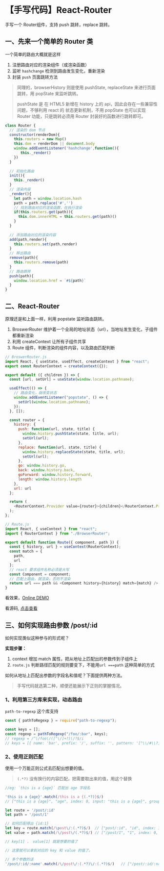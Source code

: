 # 【手写代码】React-Router

手写一个 Router组件，支持 push 跳转，replace 跳转。



## 一、先来一个简单的 Router 类

一个简单的路由大概就是这样

1. 注册路由对应的渲染组件（或渲染函数）
2. 监听 `hashchange` 检测到路由发生变化，重新渲染
3. 封装 `push` 页面跳转方法

> 同理的，browserHistory 则是使用 pushState, replaceState 来进行页面跳转，用 popState 来监听跳转。
>
> pushState 是 在 HTML5 新增在 history 上的 api，因此会存在一些兼容性问题，不够利用 react 的 状态更新机制，不用 popState 也可以实现 Router 功能，只是跳转必须用 Router 封装好的函数进行跳转即可。

```js
class Router {
  // 渲染的 dom 节点
  constructor(renderDom){
    this.routers = new Map()
    this.dom = renderDom || document.body
    window.addEventListener('hashchange',function(){
       this._render()
    })
  }
  
  // 初始化路由
  init(){
    this._render()
  }
  // 渲染内容
  _render(){
    let path = window.location.hash
    path = path.replace('#','')
    // 找到路由对应的渲染函数，在执行渲染
    if(this.routers.get(path)){
      this.dom.innerHTML = this.routers.get(path)()
    }
  }
  
  // 添加路由对应的渲染内容
  add(path,render){
    this.routers.set(path,render)
  }
  // 移出路由
  remove(path){
    this.routers.remove(path)
  }
  // 路由跳转
  push(path){
    window.location.href = `#${path}`
  }
}
```



## 二、React-Router

原理还是和上面一样，利用 popstate 监听路由跳转。

1. BroswerRouter 维护着一个全局的地址状态（url），当地址发生变化，子组件都重新渲染
2. 利用 createContext 让所有子组件共享
3. Route 组件，判断渲染的组件内容，以及路由匹配判断

```js
// BroswerRouter.js
import React, { useState, useEffect, createContext } from "react";
export const RouterContext = createContext({});

export default ({ children }) => {
  const [url, setUrl] = useState(window.location.pathname);

  useEffect(() => {
    // 路由变化，就改变状态
    window.addEventListener("popstate", () => {
      setUrl(window.location.pathname);
    });
  }, []);

  const router = {
    history: {
      push: function(url, state, title) {
        window.history.pushState(state, title, url);
        setUrl(url);
      },
      replace: function(url, state, title) {
        window.history.replaceState(state, title, url);
        setUrl(url);
      },
      go: window.history.go,
      back: window.history.back,
      goForward: window.history.forward,
      length: window.history.length
    },
    url: url
  };

  return (
    <RouterContext.Provider value={router}>{children}</RouterContext.Provider>
  );
};
```



```js
// Route.js
import React, { useContext } from "react";
import { RouterContext } from "./BrowserRouter";

export default function Route({ component, path }) {
  const { history, url } = useContext(RouterContext);
  const match = {
    path,
    url
  };
  // react 要求组件名称必须是大写
  const Component = component;
  // 匹配上路由，就渲染，否则不渲染
  return url === path && <Component history={history} match={match} />;
}

```



看效果，[Online DEMO](https://zhongxia245.github.io/demo/pages/router-demo/index.html)

看源码, [点击查看](https://github.com/zhongxia245/demo/tree/master/src/pages/router-demo)



## 三、如何实现路由参数 /post/:id

如何实现类似这种参与的形式呢？

**实现步骤：**

1. context 增加 match 属性，把从地址上匹配出的参数传到子组件上
2. `route.js` 判断路径匹配的规则要变下，不能用`url ===path` 这种简单的方式



如何从地址上匹配出参数的字段名和值呢？下面提供两种方法。

> 手写代码就选第二种，顺便还能展示下正则的掌握情况。



### 1、利用第三方库来实现，动态路由

`path-to-regexp` 这个库支持 

```js
const { pathToRegexp } = require("path-to-regexp");

const keys = [];
const regexp = pathToRegexp("/foo/:bar", keys);
// regexp = /^\/foo\/([^\/]+?)\/?$/i
// keys = [{ name: 'bar', prefix: '/', suffix: '', pattern: '[^\\/#\\?]+?', modifier: '' }]
```



### 2、使用正则匹配

使用一个万能正则公式去匹配出想要的值。

> `(.*?)` 没有换行的内容匹配，把需要取出来的值，用这个替换

```js
//eg: `this is a {age}` 匹配出 age 字段名

'this is a {age}'.match(/this is a {(.*?)}$/)
// ["this is a {age}", "age", index: 0, input: "this is a {age}", groups: undefined] 
```



```js
let route = '/post/:id'
let path = '/post/1'

// 如何匹配得出 {id:1}
let key = route.match(/\post\/:(.*?)$/)  // ["post/:id", "id", index: 1, input: "/post/:id", groups: undefined]
let value = path.match(/\/post\/(.*?)$/) // ["/post/1", "1", index: 0, input: "/post/1", groups: undefined]

// key[1] ， value[1] 就是想要的值了

// 这里就可以拿到对应的 key 和 value 的值了。

// 多个参数的话
'/post/:id/:name'.match(/\/post\/:(.*?)\/:(.*?)$/)   // ["/post/:id/:name", "id", "name", index: 0, input: "/post/:id/:name", groups: undefined]
```

